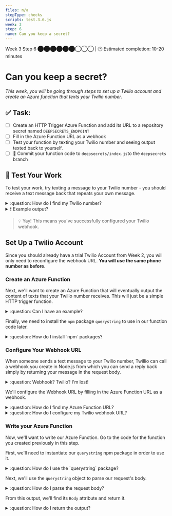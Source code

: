 ```yaml
---
files: n/a
stepType: checks
scripts: test.3.6.js
week: 3
step: 6
name: Can you keep a secret?
---
```


Week 3 Step 6 ⬤⬤⬤⬤⬤⬤◯◯◯ | 🕐 Estimated completion: 10-20 minutes

# Can you keep a secret?
*This week, you will be going through steps to set up a Twilio account and create an Azure function that texts your Twilio number.*

## ✅  Task:

- [ ]  Create an HTTP Trigger Azure Function and add its URL to a repository secret named `DEEPSECRETS_ENDPOINT`
- [ ]  Fill in the Azure Function URL as a webhook
- [ ]  Test your function by texting your Twilio number and seeing output texted back to yourself.
- [ ] 🚀 Commit your function code to `deepsecrets/index.js`to the `deepsecrets` branch

## 🚧 Test Your Work

To test your work, try texting a message to your Twilio number - you should receive a text message back that repeats your own message.

<details>
<summary>:question: How do I find my Twilio number?</summary>

See your [phone numbers](https://www.twilio.com/console/phone-numbers/incoming).

</details>

<details>
<summary>❗ Example output?</summary>

![194569969_1687986154736022_4227041675617722938_n](https://user-images.githubusercontent.com/49426183/120210870-1e99ce80-c1e5-11eb-9619-3a812f6206a7.jpg)

</details>

> 💡 Yay! This means you've successfully configured your Twilio webhook.

## Set Up a Twilio Account
Since you should already have a trial Twilio Account from Week 2, you will only need to reconfigure the webhook URL. **You will use the same phone number as before.**

### Create an Azure Function

Next, we'll want to create an Azure Function that will eventually output the content of texts that your Twilio number receives. This will just be a simple HTTP trigger function.

<details>
<summary>:question: Can I have an example?</summary>

![image](https://user-images.githubusercontent.com/49426183/120203771-eabaab00-c1dc-11eb-8d4d-5ddf31b818b7.png)

</details>

Finally, we need to install the `npm` package `querystring` to use in our function code later.

<details>
<summary>:question: How do I install `npm` packages?</summary>
</br>

Click on the "Console" tab in the left panel under "Development Tools".

![https://user-images.githubusercontent.com/69332964/99189070-59e31d00-272d-11eb-80a4-17444e5fac65.png](https://user-images.githubusercontent.com/69332964/99189070-59e31d00-272d-11eb-80a4-17444e5fac65.png)

Inside the console (shown on the right panel), type in the following command:

[`npm install querystring`](https://www.npmjs.com/package/querystring) <br />

</details>

### Configure Your Webhook URL

When someone sends a text message to your Twilio number, Twillio can call a webhook you create in Node.js from which you can send a reply back simply by returning your message in the request body.

<details>
<summary>:question: Webhook? Twilio? I'm lost!</summary>
</br>

Fear not! 

[Webhooks](https://www.twilio.com/docs/usage/webhooks) are essentially just HTTP callbacks that are triggered by an event - in our case, this event is receiving an SMS message. When that event occurs, Twilio makes an HTTP request to the URL configured for the webhook.
</details>

We'll configure the Webhook URL by filling in the Azure Function URL as a webhook.

<details>
<summary>:question: How do I find my Azure Function URL?</summary>
</br>

Navigate to your Function page (Overview), and click `Get Function URL`.

![image](https://user-images.githubusercontent.com/49426183/120208560-784cc980-c1e2-11eb-8ad2-fd18597932ea.png)

</details>

<details>
<summary>:question: How do I configure my Twilio webhook URL?</summary>
</br>

1. Go to the [Twilio Console's Numbers page](https://www.twilio.com/console/phone-numbers/incoming)

![image](https://user-images.githubusercontent.com/49426183/120208171-06748000-c1e2-11eb-91a7-06c427967d46.png)

2. Click on the phone number you'd like to modify

3. Scroll down to the Messaging section and the "A MESSAGE COMES IN" option.

4. Paste in your Azure Function URL. Make sure to click `Save` afterwards!!

![image](https://user-images.githubusercontent.com/49426183/120208692-a0d4c380-c1e2-11eb-85fa-ed8463d1da43.png)

</details>


### Write your Azure Function

Now, we'll want to write our Azure Function. Go to the code for the function you created previously in this step.

First, we'll need to instantiate our `querystring` npm package in order to use it.

<details>
<summary>:question: How do I use the `querystring` package?</summary>

```js
const querystring = require('querystring');
```

</details>

Next, we'll use the `querystring` object to parse our request's body. 

<details>
<summary>:question: How do I parse the request body?</summary>

```js
const queryObject = querystring.parse(req.body);
```

</details>

From this output, we'll find its `Body` attribute and return it.

<details>
<summary>:question: How do I return the output?</summary>

```js
context.res = {
   body: queryObject.Body
};
```

</details>
